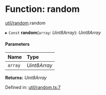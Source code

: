 # Function: random

[util/random](../modules/util_random.md).random

▸ `Const` **random**(`array`: *Uint8Array*): *Uint8Array*

#### Parameters

| Name | Type |
| :------ | :------ |
| `array` | *Uint8Array* |

**Returns:** *Uint8Array*

Defined in: [util/random.ts:7](https://github.com/panva/jose/blob/v3.12.0/src/util/random.ts#L7)
